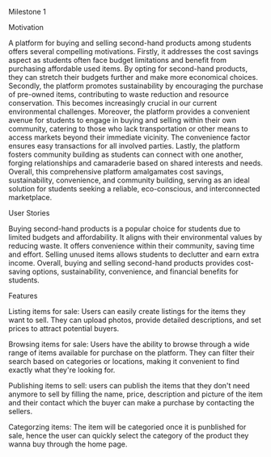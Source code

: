 Milestone 1


Motivation 

A platform for buying and selling second-hand products among students offers several compelling motivations. Firstly, it addresses the cost savings aspect as students often face budget limitations and benefit from purchasing affordable used items. By opting for second-hand products, they can stretch their budgets further and make more economical choices. Secondly, the platform promotes sustainability by encouraging the purchase of pre-owned items, contributing to waste reduction and resource conservation. This becomes increasingly crucial in our current environmental challenges. Moreover, the platform provides a convenient avenue for students to engage in buying and selling within their own community, catering to those who lack transportation or other means to access markets beyond their immediate vicinity. The convenience factor ensures easy transactions for all involved parties. Lastly, the platform fosters community building as students can connect with one another, forging relationships and camaraderie based on shared interests and needs. Overall, this comprehensive platform amalgamates cost savings, sustainability, convenience, and community building, serving as an ideal solution for students seeking a reliable, eco-conscious, and interconnected marketplace.

 
User Stories

Buying second-hand products is a popular choice for students due to limited budgets and affordability. It aligns with their environmental values by reducing waste. It offers convenience within their community, saving time and effort. Selling unused items allows students to declutter and earn extra income. Overall, buying and selling second-hand products provides cost-saving options, sustainability, convenience, and financial benefits for students.



Features

Listing items for sale: Users can easily create listings for the items they want to sell. They can upload photos, provide detailed descriptions, and set prices to attract potential buyers.

Browsing items for sale: Users have the ability to browse through a wide range of items available for purchase on the platform. They can filter their search based on categories or locations, making it convenient to find exactly what they're looking for.

Publishing items to sell: users can publish the items that they don't need anymore to sell by filling the name, price, description and picture of the item and their contact which the buyer can make a purchase by contacting the sellers.

Categorzing items: The item will be categoried once it is punblished for sale, hence the user can quickly select the category of the product they wanna buy through the home page.

